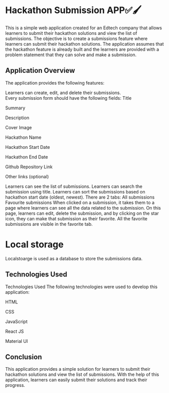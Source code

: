 # Hackathon Submission APP✅🖌️

This is a simple web application created for an Edtech company that allows learners to submit their hackathon solutions and view the list of submissions. The objective is to create a submissions feature where learners can submit their hackathon solutions. The application assumes that the hackathon feature is already built and the learners are provided with a problem statement that they can solve and make a submission.




## Application Overview
The application provides the following features:

Learners can create, edit, and delete their submissions.  <br/>
Every submission form should have the following fields:
Title   <br/>

Summary 

Description


Cover Image

Hackathon Name

Hackathon Start Date

Hackathon End Date

Github Repository Link

Other links (optional)

Learners can see the list of submissions.
Learners can search the submission using title.
Learners can sort the submissions based on hackathon start date (oldest, newest).
There are 2 tabs:
All submissions
Favourite submissions
When clicked on a submission, it takes them to a page where learners can see all the data related to the submission.
On this page, learners can edit, delete the submission, and by clicking on the star icon, they can make that submission as their favorite.
All the favorite submissions are visible in the favorite tab.

# Local storage 
Localstoarge is used as a database to store the submissions data.
## Technologies Used 
Technologies Used
The following technologies were used to develop this application:

HTML

CSS

JavaScript

React JS

Material UI

## Conclusion

This application provides a simple solution for learners to submit their hackathon solutions and view the list of submissions. With the help of this application, learners can easily submit their solutions and track their progress.


